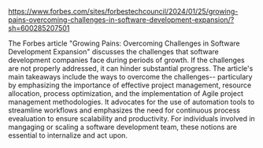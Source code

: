 https://www.forbes.com/sites/forbestechcouncil/2024/01/25/growing-pains-overcoming-challenges-in-software-development-expansion/?sh=600285207501

The Forbes article "Growing Pains: Overcoming Challenges in Software Development Expansion" discusses the challenges that software development companies face during periods of 
growth. If the challenges are not properly addressed, it can hinder substantial progress. The article's main takeaways include the ways to overcome the challenges-- particulary 
by emphasizing the importance of effective project management, resource allocation, process optimization, and the implementation of Agile project management methodologies. It 
advocates for the use of automation tools to streamline workflows and emphasizes the need for continuous process evealuation to ensure scalability and productivity. For 
individuals involved in mangaging or scaling a software development team, these notions are essential to internalize and act upon. 
